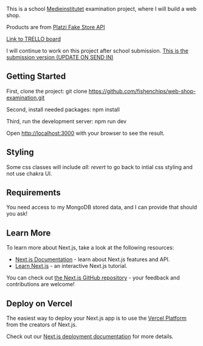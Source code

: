 This is a school [Medieinstitutet](https://medieinstitutet.se/) examination project, where I will build a web shop.

Products are from [Platzi Fake Store API](https://fakeapi.platzi.com/en/rest/products)

[Link to TRELLO board](https://trello.com/b/P9fzzmlI/webbshopp)

I will continue to work on this project after school submission. [This is the submission version (UPDATE ON SEND IN)]()

## Getting Started

First, clone the project:
git clone https://github.com/fishenchips/web-shop-examination.git

Second, install needed packages:
npm install

Third, run the development server:
npm run dev

Open [http://localhost:3000](http://localhost:3000) with your browser to see the result.

## Styling

Some css classes will include _all: revert_ to go back to intial css styling and not use chakra UI.

## Requirements

You need access to my MongoDB stored data, and I can provide that should you ask!

## Learn More

To learn more about Next.js, take a look at the following resources:

- [Next.js Documentation](https://nextjs.org/docs) - learn about Next.js features and API.
- [Learn Next.js](https://nextjs.org/learn) - an interactive Next.js tutorial.

You can check out [the Next.js GitHub repository](https://github.com/vercel/next.js/) - your feedback and contributions are welcome!

## Deploy on Vercel

The easiest way to deploy your Next.js app is to use the [Vercel Platform](https://vercel.com/new?utm_medium=default-template&filter=next.js&utm_source=create-next-app&utm_campaign=create-next-app-readme) from the creators of Next.js.

Check out our [Next.js deployment documentation](https://nextjs.org/docs/deployment) for more details.
